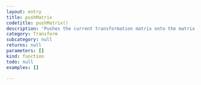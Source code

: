 ```yaml
---
layout: entry
title: pushMatrix
codetitle: pushMatrix()
description: 'Pushes the current transformation matrix onto the matrix stack. Understanding `pushMatrix()` and `popMatrix()` requires understanding the concept of a matrix stack. The `pushMatrix()` function saves the current coordinate system to the stack and `popMatrix()` restores the prior coordinate system. `pushMatrix()` and `popMatrix()` are used in conjuction with the other transformation methods and may be embedded to control the scope of the transformations.'
category: Transform
subcategory: null
returns: null
parameters: []
kind: function
todo: null
examples: []

---
```

